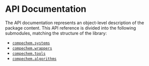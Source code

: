 # API Documentation

The API documentation represents an object-level description of the package content.
This API reference is divided into the following submodules, matching the structure of the library:

* [`compechem.systems`](API-systems)
* [`compechem.wrappers`](API-wrappers)
* [`compechem.tools`](API-tools)
* [`compechem.algorithms`](API-algorithms)
